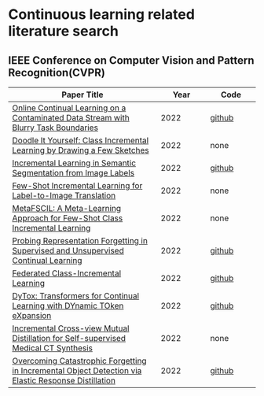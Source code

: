 # Continuous learning related literature search
## IEEE Conference on Computer Vision and Pattern Recognition(CVPR)
<table>
  <colgroup>
    <col style="width:60%">
    <col style="width:20%">
    <col style="width:20%">
  </colgroup>
  <thead>
    <tr>
      <th>Paper Title</th>
      <th>Year</th>
      <th>Code</th>
    </tr>
  </thead>
  <tbody>
    <tr>
        <td><a href="https://openaccess.thecvf.com/content/CVPR2022/papers/Bang_Online_Continual_Learning_on_a_Contaminated_Data_Stream_With_Blurry_CVPR_2022_paper.pdf">Online Continual Learning on a Contaminated Data Stream with Blurry Task Boundaries</a></td>
        <td>2022</td>
        <td><a href="https://github.com/clovaai/puridiver">github</a></td>
    </tr>
    <tr>
        <td><a href="https://openaccess.thecvf.com/content/CVPR2022/papers/Bhunia_Doodle_It_Yourself_Class_Incremental_Learning_by_Drawing_a_Few_CVPR_2022_paper.pdf">Doodle It Yourself: Class Incremental Learning by Drawing a Few Sketches</a></td>
        <td>2022</td>
        <td>none</td>
    </tr>
    <tr>
        <td><a href="https://openaccess.thecvf.com/content/CVPR2022/papers/Cermelli_Incremental_Learning_in_Semantic_Segmentation_From_Image_Labels_CVPR_2022_paper.pdf">Incremental                 Learning in Semantic Segmentation from Image Labels</a></td>
        <td>2022</td>
        <td><a href="https://github.com/fcdl94/WILSON">github</a></td>
    </tr>
    <tr>
         <td><a href="https://openaccess.thecvf.com/content/CVPR2022/supplemental/Chen_Few-Shot_Incremental_Learning_CVPR_2022_supplemental.pdf">Few-Shot Incremental Learning for Label-to-Image Translation</a></td>
        <td>2022</td>
        <td>none</td>
    </tr>
    <tr>
        <td><a href="https://openaccess.thecvf.com/content/CVPR2022/papers/Chi_MetaFSCIL_A_Meta-Learning_Approach_for_Few-Shot_Class_Incremental_Learning_CVPR_2022_paper.pdf">MetaFSCIL: A Meta-Learning Approach for Few-Shot Class Incremental Learning</a></td>
        <td>2022</td>
        <td>none</td>
    </tr>
    <tr>
        <td><a href="https://openaccess.thecvf.com/content/CVPR2022/papers/Davari_Probing_Representation_Forgetting_in_Supervised_and_Unsupervised_Continual_Learning_CVPR_2022_paper.pdf">Probing Representation Forgetting in Supervised and Unsupervised Continual Learning</a></td>
        <td>2022</td>
        <td><a href="https://github.com/rezazzr/Probing-Representation-Forgetting">github</a></td>
    </tr>
    <tr>
        <td><a href="https://openaccess.thecvf.com/content/CVPR2022/papers/Dong_Federated_Class-Incremental_Learning_CVPR_2022_paper.pdf">Federated Class-Incremental Learning</a></td>
        <td>2022</td>
        <td><a href="https://github.com/conditionWang/FCIL">github</a></td>
    </tr>
    <tr>
        <td><a href="https://openaccess.thecvf.com/content/CVPR2022/papers/Douillard_DyTox_Transformers_for_Continual_Learning_With_DYnamic_TOken_eXpansion_CVPR_2022_paper.pdf">DyTox: Transformers for Continual Learning with DYnamic TOken eXpansion</a></td>
        <td>2022</td>
        <td><a href="https://github.com/arthurdouillard/dytox">github</a></td>
    </tr>
    <tr>
        <td><a href="https://openaccess.thecvf.com/content/CVPR2022/papers/Fang_Incremental_Cross-View_Mutual_Distillation_for_Self-Supervised_Medical_CT_Synthesis_CVPR_2022_paper.pdf">Incremental Cross-view Mutual Distillation for Self-supervised Medical CT Synthesis</a></td>
        <td>2022</td>
        <td>none</td>
    </tr>
    <tr>
        <td><a href="https://openaccess.thecvf.com/content/CVPR2022/papers/Feng_Overcoming_Catastrophic_Forgetting_in_Incremental_Object_Detection_via_Elastic_Response_CVPR_2022_paper.pdf">Overcoming Catastrophic Forgetting in Incremental Object Detection
via Elastic Response Distillation</a></td>
        <td>2022</td>
        <td><a href="https://github.com/Hi-FT/ERD">github</a></td>
    </tr>
